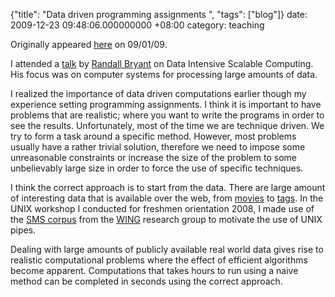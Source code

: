 {"title": "Data driven programming assignments  ", "tags": ["blog"]}
date: 2009-12-23 09:48:06.000000000 +08:00
category: teaching

Originally appeared
[here](http://nusschoolofcomputing.blogspot.com/2009/01/data-driven-programming-assigments.html)
on 09/01/09.<p>I attended a
[talk](https://mysoc.nus.edu.sg/%C2%A0cmsem/seminar_files/9655.txt) by [Randall Bryant](http://www.cs.cmu.edu/%C2%A0bryant/) on Data Intensive Scalable
Computing. His focus was on computer systems for processing large amounts of
data.

I realized the importance of data driven computations earlier though my
experience setting programming assignments. I think it is important to have
problems that are realistic; where you want to write the programs in order to
see the results. Unfortunately, most of the time we are technique driven. We
try to form a task around a specific method. However, most problems usually
have a rather trivial solution, therefore we need to impose some unreasonable
constraints or increase the size of the problem to some unbelievably large size
in order to force the use of specific techniques.

I think the correct approach is to start from the data. There are large amount
of interesting data that is available over the web, from
[movies](http://www.imdb.com/interfaces) to
[tags](http://www.tagora-project.eu/data/). In the UNIX workshop I conducted
for freshmen orientation 2008, I made use of the [SMS corpus](http://www.comp.nus.edu.sg/%C2%A0rpnlpir/downloads/corpora/smsCorpus/)
from the [WING](http://wing.comp.nus.edu.sg/portal/) research group to
motivate the use of UNIX pipes.

Dealing with large amounts of publicly available real world data gives rise to
realistic computational problems where the effect of efficient algorithms
become apparent. Computations that takes hours to run using a naive method can
be completed in seconds using the correct approach. </p>
